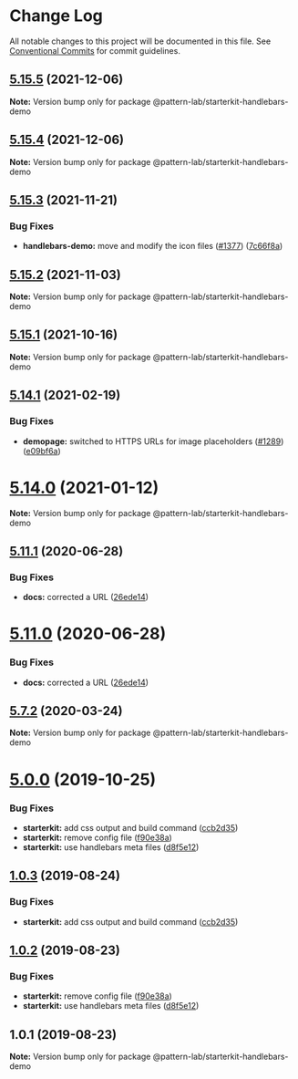 # Change Log

All notable changes to this project will be documented in this file.
See [Conventional Commits](https://conventionalcommits.org) for commit guidelines.

## [5.15.5](https://github.com/pattern-lab/patternlab-node/compare/v5.15.3...v5.15.5) (2021-12-06)

**Note:** Version bump only for package @pattern-lab/starterkit-handlebars-demo





## [5.15.4](https://github.com/pattern-lab/patternlab-node/compare/v5.15.3...v5.15.4) (2021-12-06)

**Note:** Version bump only for package @pattern-lab/starterkit-handlebars-demo





## [5.15.3](https://github.com/pattern-lab/patternlab-node/compare/v5.15.2...v5.15.3) (2021-11-21)


### Bug Fixes

* **handlebars-demo:** move and modify the icon files ([#1377](https://github.com/pattern-lab/patternlab-node/issues/1377)) ([7c66f8a](https://github.com/pattern-lab/patternlab-node/commit/7c66f8ad4cd15e0a814f9808d0fbca727903aeb5))





## [5.15.2](https://github.com/pattern-lab/patternlab-node/compare/v5.15.1...v5.15.2) (2021-11-03)

**Note:** Version bump only for package @pattern-lab/starterkit-handlebars-demo





## [5.15.1](https://github.com/pattern-lab/patternlab-node/compare/v5.15.0...v5.15.1) (2021-10-16)

**Note:** Version bump only for package @pattern-lab/starterkit-handlebars-demo





## [5.14.1](https://github.com/pattern-lab/patternlab-node/compare/v5.14.0...v5.14.1) (2021-02-19)


### Bug Fixes

* **demopage:** switched to HTTPS URLs for image placeholders ([#1289](https://github.com/pattern-lab/patternlab-node/issues/1289)) ([e09bf6a](https://github.com/pattern-lab/patternlab-node/commit/e09bf6aae9bad99365b5a01381e0df6de9ddeafe))





# [5.14.0](https://github.com/pattern-lab/patternlab-node/compare/v5.13.3...v5.14.0) (2021-01-12)

**Note:** Version bump only for package @pattern-lab/starterkit-handlebars-demo





## [5.11.1](https://github.com/pattern-lab/patternlab-node/compare/v5.10.2...v5.11.1) (2020-06-28)


### Bug Fixes

* **docs:** corrected a URL ([26ede14](https://github.com/pattern-lab/patternlab-node/commit/26ede14a6eafe8649cbc6b0076d84f1d323c3e20))





# [5.11.0](https://github.com/pattern-lab/patternlab-node/compare/v5.10.2...v5.11.0) (2020-06-28)


### Bug Fixes

* **docs:** corrected a URL ([26ede14](https://github.com/pattern-lab/patternlab-node/commit/26ede14a6eafe8649cbc6b0076d84f1d323c3e20))





## [5.7.2](https://github.com/pattern-lab/patternlab-node/compare/v5.7.1...v5.7.2) (2020-03-24)

**Note:** Version bump only for package @pattern-lab/starterkit-handlebars-demo






# [5.0.0](https://github.com/pattern-lab/patternlab-node/compare/v3.0.0-beta.3...v5.0.0) (2019-10-25)


### Bug Fixes

* **starterkit:** add css output and build command ([ccb2d35](https://github.com/pattern-lab/patternlab-node/commit/ccb2d3569b741220324a3fa738ab3d4d2eb97ffe))
* **starterkit:** remove config file ([f90e38a](https://github.com/pattern-lab/patternlab-node/commit/f90e38aa873dcff0dd08fe4dabc3b71bf95080b6))
* **starterkit:** use handlebars meta files ([d8f5e12](https://github.com/pattern-lab/patternlab-node/commit/d8f5e12471bd783bd3755626701ecc17669fc761))






## [1.0.3](https://github.com/pattern-lab/patternlab-node/compare/@pattern-lab/starterkit-handlebars-demo@1.0.2...@pattern-lab/starterkit-handlebars-demo@1.0.3) (2019-08-24)


### Bug Fixes

* **starterkit:** add css output and build command ([ccb2d35](https://github.com/pattern-lab/patternlab-node/commit/ccb2d35))





## [1.0.2](https://github.com/pattern-lab/patternlab-node/compare/@pattern-lab/starterkit-handlebars-demo@1.0.1...@pattern-lab/starterkit-handlebars-demo@1.0.2) (2019-08-23)


### Bug Fixes

* **starterkit:** remove config file ([f90e38a](https://github.com/pattern-lab/patternlab-node/commit/f90e38a))
* **starterkit:** use handlebars meta files ([d8f5e12](https://github.com/pattern-lab/patternlab-node/commit/d8f5e12))





## 1.0.1 (2019-08-23)

**Note:** Version bump only for package @pattern-lab/starterkit-handlebars-demo
